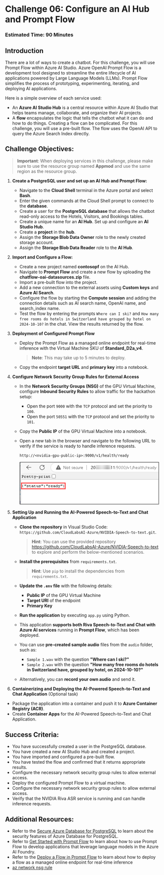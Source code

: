 # Challenge 06: Configure an AI Hub and Prompt Flow
### Estimated Time: 90 Minutes
## Introduction

There are a lot of ways to create a chatbot. For this challenge, you will use Prompt Flow within Azure AI Studio. Azure OpenAI Prompt Flow is a development tool designed to streamline the entire lifecycle of AI applications powered by Large Language Models (LLMs). Prompt Flow simplifies the process of prototyping, experimenting, iterating, and deploying AI applications.

Here is a simple overview of each service used:

- An **Azure AI Studio Hub** is a central resource within Azure AI Studio that helps teams manage, collaborate, and organize their AI projects.
- A **flow** encapsulates the logic that tells the chatbot what it can do and how to do things. Creating a flow can be complicated. For this challenge, you will use a pre-built flow. The flow uses the OpenAI API to query the Azure Search Index directly.

## Challenge Objectives:

> **Important**: When deploying services in this challenge, please make sure to use the resource group named **Appmod** and use the same region as the resource group.

1. **Create a PostgreSQL user and set up an AI Hub and Prompt Flow:**

   - Navigate to the **Cloud Shell** terminal in the Azure portal and select **Bash**.
   - Enter the given commands at the Cloud Shell prompt to connect to the **database**.
   - Create a user for the **PostgreSQL database** that allows the chatbot read-only access to the Hotels, Visitors, and Bookings tables.
   - Create a unique name for an **AI Hub**. Set up and configure an **AI Studio Hub**.
   - Create a **project** in the **hub**.
   - Assign the **Storage Blob Data Owner** role to the newly created storage account.
   - Assign the **Storage Blob Data Reader** role to the **AI Hub**.

1. **Import and Configure a Flow:** 

   - Create a new project named **contosopf** on the AI Hub.
   - Navigate to **Prompt Flow** and create a new flow by uploading the **chatflow-oai-datasources.zip** file.
   - Import a pre-built flow into the project. 
   - Add a new connection to the external assets using **Custom keys** and **Azure AI Search**.
   - Configure the flow by starting the **Compute session** and adding the connection details such as AI search name, OpenAI name, and search_index name.
   - Test the flow by entering the prompts `Where can I ski?` and `How many free rooms do hotels in Switzerland have grouped by hotel on 2024-10-10?` in the chat. View the results returned by the flow.

1. **Deployment of Configured Prompt Flow**

   - Deploy the Prompt Flow as a managed online endpoint for real-time inference with the Virtual Machine SKU of **Standard_D2a_v4**.

     > **Note**: This may take up to 5 minutes to deploy.   

   - Copy the endpoint **target URL** and **primary key** into a notebook.

1. **Configure Network Security Group Rules for External Access**

   - In the **Network Security Groups (NSG)** of the GPU Virtual Machine, configure **Inbound Security Rules** to allow traffic for the hackathon setup:  

      - Open the port `9000` with the `TCP` protocol and set the priority to `100`.  
      - Open the port `50551` with the `TCP` protocol and set the priority to `101`.  

   - Copy the **Public IP** of the GPU Virtual Machine into a notebook. 
     
   - Open a new tab in the browser and navigate to the following URL to verify if the service is ready to handle inference requests.

      ```
      http://<nvidia-gpu-public-ip>:9000/v1/health/ready
      ```

      ![](../../media/web-trigger.png)

1. **Setting Up and Running the AI-Powered Speech-to-Text and Chat Application** 

   - **Clone the repository** in Visual Studio Code: `https://github.com/CloudLabsAI-Azure/NVIDIA-Speech-to-text.git`.  
      > **Hint**: You can use the provided repository https://github.com/CloudLabsAI-Azure/NVIDIA-Speech-to-text to explore and perform the below-mentioned scenarios.  

   - **Install the prerequisites** from `requirements.txt`.  
      > **Hint**: Use `pip` to install the dependencies from `requirements.txt`.  

   - **Update the `.env` file** with the following details:  
      - **Public IP** of the GPU Virtual Machine  
      - **Target URI** of the endpoint  
      - **Primary Key**  

   - **Run the application** by executing `app.py` using Python.  

   - This application **supports both Riva Speech-to-Text and Chat with Azure AI services** running in **Prompt Flow**, which has been deployed.  

   - You can use **pre-created sample audio** files from the `audio` folder, such as:  
      - `Sample 1.wav` with the question **"Where can I ski?"**  
      - `Sample 2.wav` with the question **"How many free rooms do hotels in Switzerland have, grouped by hotel, on 2024-10-10?"**  

   - Alternatively, you can **record your own audio** and send it.

1. **Containerizing and Deploying the AI-Powered Speech-to-Text and Chat Application**  (Optional task)

- Package the application into a container and push it to **Azure Container Registry (ACR)**.  
- Create **Container Apps** for the AI-Powered Speech-to-Text and Chat Application.

## Success Criteria:

- You have successfully created a user in the PostgreSQL database.
- You have created a new AI Studio Hub and created a project.
- You have imported and configured a pre-built flow.
- You have tested the flow and confirmed that it returns appropriate results.
- Configure the necessary network security group rules to allow external access.
- Deploy the configured Prompt Flow to a virtual machine.
- Configure the necessary network security group rules to allow external access.
- Verify that the NVIDIA Riva ASR service is running and can handle inference requests.

## Additional Resources:

-  Refer to the [Secure Azure Database for PostgreSQL](https://learn.microsoft.com/en-us/training/modules/secure-azure-database-for-postgresql/) to learn about the security features of Azure Database for PostgreSQL.
-  Refer to [Get Started with Prompt Flow](https://learn.microsoft.com/en-us/training/modules/get-started-prompt-flow-ai-studio/) to learn about how to use Prompt Flow to develop applications that leverage language models in the Azure AI Foundry.
-  Refer to the [Deploy a Flow in Prompt Flow](https://learn.microsoft.com/en-us/azure/machine-learning/prompt-flow/how-to-deploy-for-real-time-inference?view=azureml-api-2) to learn about how to deploy a flow as a managed online endpoint for real-time inference
- [az network nsg rule](https://learn.microsoft.com/en-us/cli/azure/network/nsg/rule?view=azure-cli-latest#az-network-nsg-rule-create)

